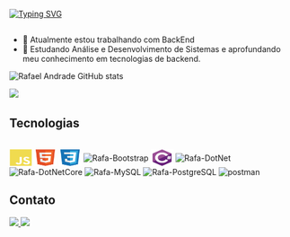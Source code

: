 
[![Typing SVG](https://readme-typing-svg.herokuapp.com/?color=B86FEB&size=35&center=true&vCenter=true&width=1000&lines=Hello,+I'm+Rafael+Andrade+Welcome!👋;Olá,+eu+sou+Rafael+Andrade+Bem-vindo(a)!👋)](https://git.io/typing-svg)
##

- 🔭 Atualmente estou trabalhando com BackEnd
- 🌱 Estudando Análise e Desenvolvimento de Sistemas e aprofundando meu conhecimento em tecnologias de backend.

![Rafael Andrade GitHub stats](https://github-readme-stats.vercel.app/api?username=rafaandradde&show_icons=true&theme=nightowl)

  <img height="180em" src="https://github-readme-stats.vercel.app/api/top-langs/?username=rafaandradde&layout=compact&langs_count=16&theme=nightowl"/>

## Tecnologias 

<div style="display: inline_block"><br>
  <img align="center" alt="Rafa-Js" height="30" width="40" src="https://raw.githubusercontent.com/devicons/devicon/master/icons/javascript/javascript-plain.svg">
  <img align="center" alt="Rafa-HTML" height="30" width="40" src="https://raw.githubusercontent.com/devicons/devicon/master/icons/html5/html5-original.svg">
  <img align="center" alt="Rafa-CSS" height="30" width="40" src="https://raw.githubusercontent.com/devicons/devicon/master/icons/css3/css3-original.svg">
  <img align="center" alt="Rafa-Bootstrap" height="30" width="40" src="https://cdn.jsdelivr.net/gh/devicons/devicon/icons/bootstrap/bootstrap-plain.svg">
  <img align="center" alt="Rafa-Csharp" height="30" width="40" src="https://raw.githubusercontent.com/devicons/devicon/master/icons/csharp/csharp-original.svg">
  <img align="center" alt="Rafa-DotNet" height="30" width="40" src="https://cdn.jsdelivr.net/gh/devicons/devicon/icons/dot-net/dot-net-plain-wordmark.svg">
  <img align="center" alt="Rafa-DotNetCore" height="30" width="40" src="https://cdn.jsdelivr.net/gh/devicons/devicon/icons/dotnetcore/dotnetcore-original.svg">
  <img align="center" alt="Rafa-MySQL" height="30" width="40" src="https://cdn.jsdelivr.net/gh/devicons/devicon/icons/mysql/mysql-plain.svg">
  <img align="center" alt="Rafa-PostgreSQL" height="30" width="40" src="https://cdn.jsdelivr.net/gh/devicons/devicon/icons/postgresql/postgresql-plain.svg">
  <img align="center" alt="postman" height="28" width="70" src="https://img.shields.io/badge/Postman-FF6C37?style=for-the-badge&logo=postman&logoColor=white">
</div>
  
  ## Contato 
 
<div>
  <a href="mailto:rafael.andrade09.dev@outlook.com" target="_blank">
    <img src="https://img.shields.io/badge/Microsoft_Outlook-0078D4?style=for-the-badge&logo=microsoft-outlook&logoColor=white">
  </a>
  
   <a href="https://www.linkedin.com/in/rafael-andradde" target="_blank">
     <img src="https://img.shields.io/badge/LinkedIn-0077B5?style=for-the-badge&logo=linkedin&logoColor=white" target="_blank">
   </a>   
</div>



